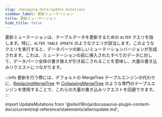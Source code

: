 ```yaml
---
slug: /managing-data/update_mutations
sidebar_label: 更新ミューテーション
title: 更新ミューテーション
hide_title: false
---
```


更新ミューテーションは、テーブルデータを更新するための `ALTER` クエリを指します。特に、`ALTER TABLE UPDATE` のようなクエリが該当します。このようなクエリを実行すると、データパーツの新しいミューテーションバージョンが生成されます。これは、ミューテーションの前に挿入されたすべてのデータに対して、データパーツ全体の書き換えが引き起こされることを意味し、大量の書き込みリクエストにつながります。

:::info
更新を行う際には、デフォルトの MergeTree テーブルエンジンの代わりに、[ReplacingMergeTree](/guides/replacing-merge-tree) や [CollapsingMergeTree](/engines/table-engines/mergetree-family/collapsingmergetree) のような専門のテーブルエンジンを使用することで、これらの大量の書き込みリクエストを回避できます。
:::

import UpdateMutations from '@site/i18n/ja/docusaurus-plugin-content-docs/current/sql-reference/statements/alter/update.md';

<UpdateMutations/>
